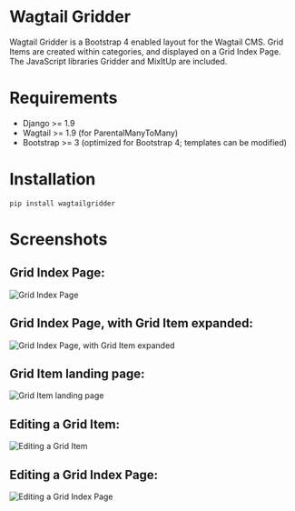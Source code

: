 # Wagtail Gridder

Wagtail Gridder is a Bootstrap 4 enabled layout for the Wagtail CMS. Grid Items are created within categories, and displayed on a Grid Index Page. The JavaScript libraries Gridder and MixItUp are included.

# Requirements

* Django >= 1.9
* Wagtail >= 1.9 (for ParentalManyToMany)
* Bootstrap >= 3 (optimized for Bootstrap 4; templates can be modified)

# Installation

    pip install wagtailgridder

# Screenshots

## Grid Index Page:

![Grid Index Page](img/grid_index_page.jpg)

## Grid Index Page, with Grid Item expanded:

![Grid Index Page, with Grid Item expanded](img/grid_index_page_expanded.jpg)

## Grid Item landing page:

![Grid Item landing page](img/grid_item.jpg)

## Editing a Grid Item:

![Editing a Grid Item](img/edit_grid_item.jpg)

## Editing a Grid Index Page:

![Editing a Grid Index Page](img/edit_grid_index_page.jpg)